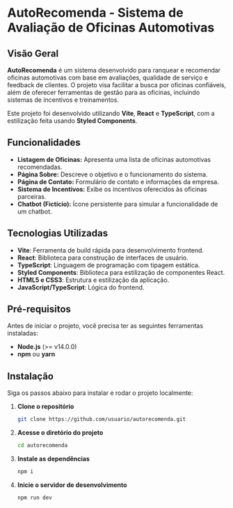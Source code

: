 # AutoRecomenda - Sistema de Avaliação de Oficinas Automotivas

## Visão Geral

**AutoRecomenda** é um sistema desenvolvido para ranquear e recomendar oficinas automotivas com base em avaliações, qualidade de serviço e feedback de clientes. O projeto visa facilitar a busca por oficinas confiáveis, além de oferecer ferramentas de gestão para as oficinas, incluindo sistemas de incentivos e treinamentos.

Este projeto foi desenvolvido utilizando **Vite**, **React** e **TypeScript**, com a estilização feita usando **Styled Components**.

## Funcionalidades

- **Listagem de Oficinas:** Apresenta uma lista de oficinas automotivas recomendadas.
- **Página Sobre:** Descreve o objetivo e o funcionamento do sistema.
- **Página de Contato:** Formulário de contato e informações da empresa.
- **Sistema de Incentivos:** Exibe os incentivos oferecidos às oficinas parceiras.
- **Chatbot (Fictício):** Ícone persistente para simular a funcionalidade de um chatbot.

## Tecnologias Utilizadas

- **Vite**: Ferramenta de build rápida para desenvolvimento frontend.
- **React**: Biblioteca para construção de interfaces de usuário.
- **TypeScript**: Linguagem de programação com tipagem estática.
- **Styled Components**: Biblioteca para estilização de componentes React.
- **HTML5 e CSS3**: Estrutura e estilização da aplicação.
- **JavaScript/TypeScript**: Lógica do frontend.

## Pré-requisitos

Antes de iniciar o projeto, você precisa ter as seguintes ferramentas instaladas:

- **Node.js** (>= v14.0.0)
- **npm** ou **yarn**

## Instalação

Siga os passos abaixo para instalar e rodar o projeto localmente:

1. **Clone o repositório**

   ```bash
   git clone https://github.com/usuario/autorecomenda.git

2. **Acesse o diretório do projeto**

   ```bash
   cd autorecomenda

3. **Instale as dependências**

   ```bash
   npm i

4. **Inicie o servidor de desenvolvimento**

   ```bash
   npm run dev
